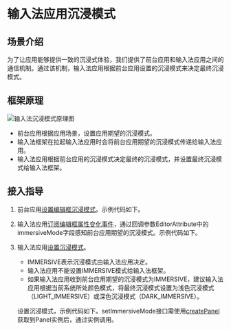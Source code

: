 # 输入法应用沉浸模式
<!--Kit: IME Kit-->
<!--Subsystem: MiscServices-->
<!--Owner: @illybyy-->
<!--Designer: @andeszhang-->
<!--Tester: @murphy1984-->
<!--Adviser: @zhang_yixin13-->

## 场景介绍

为了让应用能够提供一致的沉浸式体验，我们提供了前台应用和输入法应用之间的通信机制。通过该机制，输入法应用根据前台应用设置的沉浸模式来决定最终沉浸模式。

## 框架原理
![输入法沉浸模式原理图](./figures/输入法沉浸模式原理图.png)
- 前台应用根据应用场景，设置应用期望的沉浸模式。
- 输入法框架在拉起输入法应用时会将前台应用期望的沉浸模式传递给输入法应用。
- 输入法应用根据前台应用的沉浸模式决定最终的沉浸模式，并设置最终沉浸模式给输入法框架。

## 接入指导
1. 前台应用[设置编辑框沉浸模式](../reference/apis-arkui/arkui-ts/ts-basic-components-textarea.md#keyboardappearance15)。示例代码如下。

<!-- @[input_case_input_KeyboardAppearance](https://gitcode.com/openharmony/applications_app_samples/blob/master/code/Solutions/InputMethod/KikaInputMethod/entry/src/main/ets/pages/PrivatePreview.ets) -->

2. 输入法应用[订阅编辑框属性变化事件](../reference/apis-ime-kit/js-apis-inputmethodengine.md#oneditorattributechanged10)，通过回调参数EditorAttribute中的immersiveMode字段感知前台应用期望的沉浸模式。示例代码如下。

<!-- @[input_case_input_immersiveModeeditorAttributeChanged](https://gitcode.com/openharmony/applications_app_samples/blob/master/code/Solutions/InputMethod/KikaInputMethod/entry/src/main/ets/pages/Index.ets) -->

3. 输入法应用[设置沉浸模式](../reference/apis-ime-kit/js-apis-inputmethodengine.md#setimmersivemode15)。 
   - IMMERSIVE表示沉浸模式由输入法应用决定。
   - 输入法应用不能设置IMMERSIVE模式给输入法框架。
   - 如果输入法应用收到前台应用期望的沉浸模式为IMMERSIVE，建议输入法应用根据当前系统所处颜色模式，将最终沉浸模式设置为浅色沉浸模式（LIGHT_IMMERSIVE）或深色沉浸模式（DARK_IMMERSIVE）。


   设置沉浸模式，示例代码如下。setImmersiveMode接口需使用[createPanel](../reference/apis-ime-kit/js-apis-inputmethodengine.md#createpanel10)获取到Panel实例后，通过实例调用。
   
<!-- @[input_case_input_immersiveMode](https://gitcode.com/openharmony/applications_app_samples/blob/master/code/Solutions/InputMethod/KikaInputMethod/entry/src/main/ets/pages/Index.ets) -->
